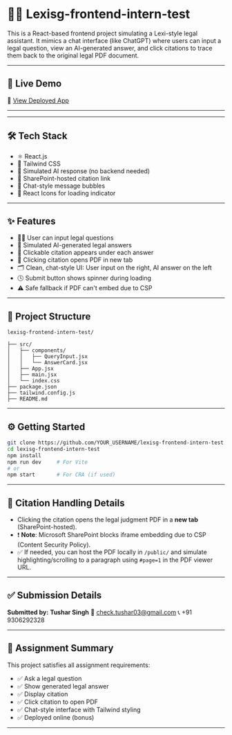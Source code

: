 




# 🧑‍⚖️ Lexisg-frontend-intern-test

This is a React-based frontend project simulating a Lexi-style legal assistant. It mimics a chat interface (like ChatGPT) where users can input a legal question, view an AI-generated answer, and click citations to trace them back to the original legal PDF document.

---

## 🚀 Live Demo

🔗 [View Deployed App](https://lexisg-frontend-intern-test-wheat.vercel.app/)  


---



---

## 🛠️ Tech Stack

* ⚛️ React.js
* 💨 Tailwind CSS
* 🧠 Simulated AI response (no backend needed)
* 📄 SharePoint-hosted citation link
* 🎨 Chat-style message bubbles
* 🧩 React Icons for loading indicator

---

## ✨ Features

* 🧑‍💻 User can input legal questions
* 🤖 Simulated AI-generated legal answers
* 📌 Clickable citation appears under each answer
* 🔗 Clicking citation opens PDF in new tab
* 🗂️ Clean, chat-style UI: User input on the right, AI answer on the left
* 🕓 Submit button shows spinner during loading
* ⚠️ Safe fallback if PDF can't embed due to CSP

---

## 📂 Project Structure

```
lexisg-frontend-intern-test/

├── src/
│   ├── components/
│   │   ├── QueryInput.jsx
│   │   └── AnswerCard.jsx
│   ├── App.jsx
│   ├── main.jsx
│   └── index.css
├── package.json
├── tailwind.config.js
├── README.md
```

---

## ⚙️ Getting Started

```bash
git clone https://github.com/YOUR_USERNAME/lexisg-frontend-intern-test.git
cd lexisg-frontend-intern-test
npm install
npm run dev     # For Vite
# or
npm start       # For CRA (if used)
```

---

## 📄 Citation Handling Details

* Clicking the citation opens the legal judgment PDF in a **new tab** (SharePoint-hosted).
* ❗ **Note**: Microsoft SharePoint blocks iframe embedding due to CSP (Content Security Policy).
* ✅ If needed, you can host the PDF locally in `/public/` and simulate highlighting/scrolling to a paragraph using `#page=1` in the PDF viewer URL.

---

## ✅ Submission Details

**Submitted by:**
**Tushar Singh**
📧 [check.tushar03@gmail.com](mailto:check.tushar03@gmail.com)
📞 +91 9306292328

---

## 🧪 Assignment Summary

This project satisfies all assignment requirements:

* ✅ Ask a legal question
* ✅ Show generated legal answer
* ✅ Display citation
* ✅ Click citation to open PDF
* ✅ Chat-style interface with Tailwind styling
* ✅ Deployed online (bonus)

---


```
